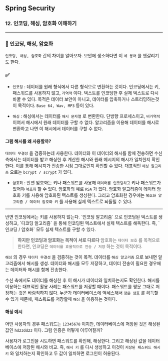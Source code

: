 ## Spring Security

### 12. 인코딩, 해싱, 암호화 이해하기

---

### 📌 인코딩, 해싱, 암호화

`인코딩, 해싱, 암호화` 간의 차이를 알아보자.
보안에 생소하다면 이 `세 용어` 를 헷갈리기도 한다.

### ✅

- `인코딩` : 데이터를 원래 형식에서 다른 형식으로 변환하는 것이다. 인코딩에서는 키, 패스워드를 사용하지 않고, `가역적` 이다. 텍스트를 인코딩한 후 실제 텍스트로 다시 바꿀 수 있다. 목적은 데이터 보안이 아니고, 데이터를 압축하거나 스트리밍하는것이 목적이다. `Base 64, Wav, MP3` 등이 있다.

- `해싱` : 해싱에서는 데이터를 `해시 문자열` 로 변환한다. 단방향 프로세스이고, `비가역적` 이여서 해시에서 원래 데이터를 구할 수 없다. 알고리즘을 이용해 데이터를 해시로 변환하고 나면 이 해시에서 데이터를 구할 수 없다.

#### 그럼 해시를 왜 사용할까?

`데이터 무결성` 을 검증하는데 사용한다. 데이터와 이 데이터의 해시를 함께 전송하면 수신측에서는 데이터를 받고 해싱한 후 계산한 해시와 원래 메시지의 해시가 일치한지 확인한다.
이를 통해 메시지가 전송한 시점 그대로인지 확인할 수 있다.
대표적인 `해싱 알고리즘` 으로는 `bcrypt / scrypt` 가 있다.

- `암호화` : 반면 암호화는 키나 패스워드를 사용해 `데이터를 인코딩하고` 키나 패스워드가 있어야 `복호화` 할 수 있다. 암호화의 예로 `RSA` 가 있다. 암호화 알고리즘이 데이터 암호화 키를 사용해 암호화된 텍스트를 생성한다. 그리고 암호화한 경우에는 `복호화 알고리즘 / 데이터 암호화 키` 를 사용해 실제 텍스트로 되돌릴 수 있다.

<hr />
반면 인코딩에서는 키를 사용하지 않는다. `인코딩 알고리즘` 으로 인코딩된 텍스트를 생성하고, `디코딩 알고리즘` 을 통해 인코딩된 텍스트에서 실제 텍스트를 해독한다.
즉, `인코딩 / 암호화` 모두 실제 텍스트를 구할 수 있다.

> **하지만 인코딩과 암호화는 목적이 서로 다르다**
> 암호화는 `데이터 보호` 를 목적으로 한다면, 인코딩은 `데이터를 효율적으로 전송 / 저장` 하는 것이 목적이다.

`해싱` 의 경우 `데이터 무결성` 을 검증하는 것이 목적.
데이터를 `해싱 알고리즘` 으로 보내면 알고리즘에서 해시를 생성. 데이터와 해시를 모두 저장하고, 데이터 전송이 필요한 경우에는 데이터와 해시를 함께 전송한다.

수신 측에서도 데이터를 해싱한 후 이 해시가 데이터와 일치하는지도 확인한다.
해시를 이용하는 대표적인 활용 사례는 패스워드를 저장할 때이다. 패스워드를 평문 그대로 저장하는 것은 바람직하지 않다. 누군가 데이터베이스에 액세스해서 `평문 암호` 를 획득할 수 있기 때문에, 패스워드를 저장할때 `해싱` 을 이용하는 것이다.

#### 해싱 예시

어떤 사용자의 경우 패스워드는 `12345678` 이지만, 데이터베이스에 저장된 것은 해싱된 값인 `hd23dd23` 이다. 그럼 인증은 어떻게 이루어질까?

사용자가 로그인을 시도하면 패스워드를 확인해, 해싱한다.
그리고 해싱된 값을 데이터베이스에 저장된 해시와 비교.
즉, `해시 키` 를 다시 생성하고 이것이 `저장된 패스워드 해시 키` 와 일치하는지 확인하고 두 값이 일치하면 로그인이 허용된다.
